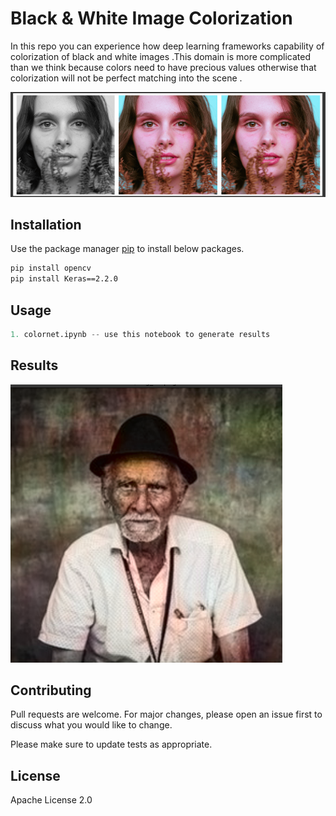 # Black & White Image Colorization

In this repo you can experience how deep learning frameworks capability of colorization of black and white images .This domain is more complicated than we think because colors need to have precious values otherwise that colorization will not be perfect matching into the scene .

![](images/img_1.png)

## Installation

Use the package manager [pip](https://pip.pypa.io/en/stable/) to install below packages.

```bash
pip install opencv
pip install Keras==2.2.0
```

## Usage

```python
1. colornet.ipynb -- use this notebook to generate results
```

## Results

![](images/img_2.png)

## Contributing
Pull requests are welcome. For major changes, please open an issue first to discuss what you would like to change.

Please make sure to update tests as appropriate.

## License
Apache License 2.0
